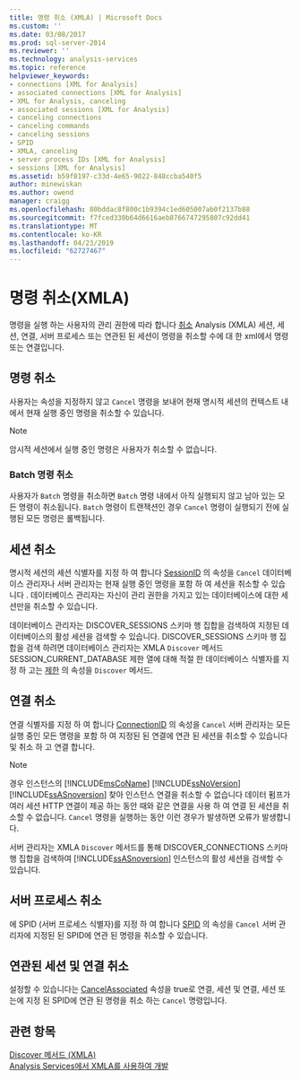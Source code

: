 ```yaml
---
title: 명령 취소 (XMLA) | Microsoft Docs
ms.custom: ''
ms.date: 03/08/2017
ms.prod: sql-server-2014
ms.reviewer: ''
ms.technology: analysis-services
ms.topic: reference
helpviewer_keywords:
- connections [XML for Analysis]
- associated connections [XML for Analysis]
- XML for Analysis, canceling
- associated sessions [XML for Analysis]
- canceling connections
- canceling commands
- canceling sessions
- SPID
- XMLA, canceling
- server process IDs [XML for Analysis]
- sessions [XML for Analysis]
ms.assetid: b59f8197-c33d-4e65-9022-848ccba540f5
author: minewiskan
ms.author: owend
manager: craigg
ms.openlocfilehash: 80bddac8f800c1b9394c1ed605007ab0f2137b88
ms.sourcegitcommit: f7fced330b64d6616aeb8766747295807c92dd41
ms.translationtype: MT
ms.contentlocale: ko-KR
ms.lasthandoff: 04/23/2019
ms.locfileid: "62727467"
---
```

# <a name="canceling-commands-xmla"></a>명령 취소(XMLA)
  명령을 실행 하는 사용자의 관리 권한에 따라 합니다 [취소](https://docs.microsoft.com/bi-reference/xmla/xml-elements-commands/cancel-element-xmla) Analysis (XMLA) 세션, 세션, 연결, 서버 프로세스 또는 연관된 된 세션이 명령을 취소할 수에 대 한 xml에서 명령 또는 연결입니다.  
  
## <a name="canceling-commands"></a>명령 취소  
 사용자는 속성을 지정하지 않고 `Cancel` 명령을 보내어 현재 명시적 세션의 컨텍스트 내에서 현재 실행 중인 명령을 취소할 수 있습니다.  
  
> [!NOTE]  
>  암시적 세션에서 실행 중인 명령은 사용자가 취소할 수 없습니다.  
  
### <a name="canceling-batch-commands"></a>Batch 명령 취소  
 사용자가 `Batch` 명령을 취소하면 `Batch` 명령 내에서 아직 실행되지 않고 남아 있는 모든 명령이 취소됩니다. `Batch` 명령이 트랜잭션인 경우 `Cancel` 명령이 실행되기 전에 실행된 모든 명령은 롤백됩니다.  
  
## <a name="canceling-sessions"></a>세션 취소  
 명시적 세션의 세션 식별자를 지정 하 여 합니다 [SessionID](https://docs.microsoft.com/bi-reference/xmla/xml-elements-properties/id-element-xmla) 의 속성을 `Cancel` 데이터베이스 관리자나 서버 관리자는 현재 실행 중인 명령을 포함 하 여 세션을 취소할 수 있습니다 . 데이터베이스 관리자는 자신이 관리 권한을 가지고 있는 데이터베이스에 대한 세션만을 취소할 수 있습니다.  
  
 데이터베이스 관리자는 DISCOVER_SESSIONS 스키마 행 집합을 검색하여 지정된 데이터베이스의 활성 세션을 검색할 수 있습니다. DISCOVER_SESSIONS 스키마 행 집합을 검색 하려면 데이터베이스 관리자는 XMLA `Discover` 메서드 SESSION_CURRENT_DATABASE 제한 열에 대해 적절 한 데이터베이스 식별자를 지정 하 고는 [제한](https://docs.microsoft.com/bi-reference/xmla/xml-elements-properties/restrictions-element-xmla) 의 속성을 `Discover` 메서드.  
  
## <a name="canceling-connections"></a>연결 취소  
 연결 식별자를 지정 하 여 합니다 [ConnectionID](https://docs.microsoft.com/bi-reference/xmla/xml-elements-properties/connectionid-element-xmla) 의 속성을 `Cancel` 서버 관리자는 모든 실행 중인 모든 명령을 포함 하 여 지정된 된 연결에 연관 된 세션을 취소할 수 있습니다 및 취소 하 고 연결 합니다.  
  
> [!NOTE]  
>  경우 인스턴스의 [!INCLUDE[msCoName](../../includes/msconame-md.md)] [!INCLUDE[ssNoVersion](../../includes/ssnoversion-md.md)] [!INCLUDE[ssASnoversion](../../includes/ssasnoversion-md.md)] 찾아 인스턴스 연결을 취소할 수 없습니다 데이터 펌프가 여러 세션 HTTP 연결이 제공 하는 동안 때와 같은 연결을 사용 하 여 연결 된 세션을 취소할 수 없습니다. `Cancel` 명령을 실행하는 동안 이런 경우가 발생하면 오류가 발생합니다.  
  
 서버 관리자는 XMLA `Discover` 메서드를 통해 DISCOVER_CONNECTIONS 스키마 행 집합을 검색하여 [!INCLUDE[ssASnoversion](../../includes/ssasnoversion-md.md)] 인스턴스의 활성 세션을 검색할 수 있습니다.  
  
## <a name="canceling-server-processes"></a>서버 프로세스 취소  
 에 SPID (서버 프로세스 식별자)를 지정 하 여 합니다 [SPID](https://docs.microsoft.com/bi-reference/xmla/xml-elements-properties/id-element-xmla) 의 속성을 `Cancel` 서버 관리자에 지정된 된 SPID에 연관 된 명령을 취소할 수 있습니다.  
  
## <a name="canceling-associated-sessions-and-connections"></a>연관된 세션 및 연결 취소  
 설정할 수 있습니다는 [CancelAssociated](https://docs.microsoft.com/bi-reference/xmla/xml-elements-properties/cancelassociated-element-xmla) 속성을 true로 연결, 세션 및 연결, 세션 또는에 지정 된 SPID에 연관 된 명령을 취소 하는 `Cancel` 명령입니다.  
  
## <a name="see-also"></a>관련 항목  
 [Discover 메서드 &#40;XMLA&#41;](https://docs.microsoft.com/bi-reference/xmla/xml-elements-methods-discover)   
 [Analysis Services에서 XMLA를 사용하여 개발](developing-with-xmla-in-analysis-services.md)  
  
  
